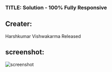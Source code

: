 
### TITLE: Solution - 100% Fully Responsive

## Creater:
Harshkumar Vishwakarma Released
## screenshot:
![screenshot](https://firebasestorage.googleapis.com/v0/b/images-to-link-converter.appspot.com/o/images%2F1OG0P8qqCrscreencapture-127-0-0-1-5502-solution-2021-04-03-17_28_21.png?alt=media&token=294a216f-aca4-483e-8ae4-06c2d4cd6c17)
